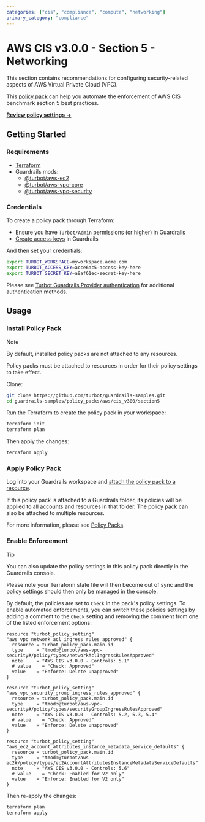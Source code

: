 ```yaml
---
categories: ["cis", "compliance", "compute", "networking"]
primary_category: "compliance"
---
```


# AWS CIS v3.0.0 - Section 5 - Networking

This section contains recommendations for configuring security-related aspects of AWS Virtual Private Cloud (VPC).

This [policy pack](https://turbot.com/guardrails/docs/concepts/resources/smart-folders) can help you automate the enforcement of AWS CIS benchmark section 5 best practices.

**[Review policy settings →](https://hub-guardrails-turbot-com-git-development-turbot.vercel.app/policy-packs/aws/cis_v300/section5/settings)**

## Getting Started

### Requirements

- [Terraform](https://developer.hashicorp.com/terraform/tutorials/aws-get-started/install-cli)
- Guardrails mods:
  - [@turbot/aws-ec2](https://hub-guardrails-turbot-com-git-development-turbot.vercel.app/aws/mods/aws-ec2)
  - [@turbot/aws-vpc-core](https://hub-guardrails-turbot-com-git-development-turbot.vercel.app/aws/mods/aws-vpc-core)
  - [@turbot/aws-vpc-security](https://hub-guardrails-turbot-com-git-development-turbot.vercel.app/aws/mods/aws-vpc-security)

### Credentials

To create a policy pack through Terraform:

- Ensure you have `Turbot/Admin` permissions (or higher) in Guardrails
- [Create access keys](https://turbot.com/guardrails/docs/guides/iam/access-keys#generate-a-new-guardrails-api-access-key) in Guardrails

And then set your credentials:

```sh
export TURBOT_WORKSPACE=myworkspace.acme.com
export TURBOT_ACCESS_KEY=acce6ac5-access-key-here
export TURBOT_SECRET_KEY=a8af61ec-secret-key-here
```

Please see [Turbot Guardrails Provider authentication](https://registry.terraform.io/providers/turbot/turbot/latest/docs#authentication) for additional authentication methods.

## Usage

### Install Policy Pack

> [!NOTE]
> By default, installed policy packs are not attached to any resources.
>
> Policy packs must be attached to resources in order for their policy settings to take effect.

Clone:

```sh
git clone https://github.com/turbot/guardrails-samples.git
cd guardrails-samples/policy_packs/aws/cis_v300/section5
```

Run the Terraform to create the policy pack in your workspace:

```sh
terraform init
terraform plan
```

Then apply the changes:

```sh
terraform apply
```

### Apply Policy Pack

Log into your Guardrails workspace and [attach the policy pack to a resource](https://turbot.com/guardrails/docs/guides/working-with-folders/smart#attach-a-smart-folder-to-a-resource).

If this policy pack is attached to a Guardrails folder, its policies will be applied to all accounts and resources in that folder. The policy pack can also be attached to multiple resources.

For more information, please see [Policy Packs](https://turbot.com/guardrails/docs/concepts/resources/smart-folders).

### Enable Enforcement

> [!TIP]
> You can also update the policy settings in this policy pack directly in the Guardrails console.
>
> Please note your Terraform state file will then become out of sync and the policy settings should then only be managed in the console.

By default, the policies are set to `Check` in the pack's policy settings. To enable automated enforcements, you can switch these policies settings by adding a comment to the `Check` setting and removing the comment from one of the listed enforcement options:

```hcl
resource "turbot_policy_setting" "aws_vpc_network_acl_ingress_rules_approved" {
  resource = turbot_policy_pack.main.id
  type     = "tmod:@turbot/aws-vpc-security#/policy/types/networkAclIngressRulesApproved"
  note     = "AWS CIS v3.0.0 - Controls: 5.1"
  # value    = "Check: Approved"
  value    = "Enforce: Delete unapproved"
}

resource "turbot_policy_setting" "aws_vpc_security_group_ingress_rules_approved" {
  resource = turbot_policy_pack.main.id
  type     = "tmod:@turbot/aws-vpc-security#/policy/types/securityGroupIngressRulesApproved"
  note     = "AWS CIS v3.0.0 - Controls: 5.2, 5.3, 5.4"
  # value    = "Check: Approved"
  value    = "Enforce: Delete unapproved"
}

resource "turbot_policy_setting" "aws_ec2_account_attributes_instance_metadata_service_defaults" {
  resource = turbot_policy_pack.main.id
  type     = "tmod:@turbot/aws-ec2#/policy/types/ec2AccountAttributesInstanceMetadataServiceDefaults"
  note     = "AWS CIS v3.0.0 - Controls: 5.6"
  # value    = "Check: Enabled for V2 only"
  value    = "Enforce: Enabled for V2 only"
}
```

Then re-apply the changes:

```sh
terraform plan
terraform apply
```
